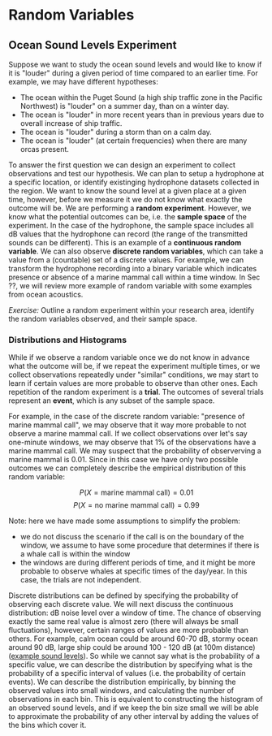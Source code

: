 # Random Variables

## Ocean Sound Levels Experiment

Suppose we want to study the ocean sound levels and would like to know if it is "louder" during a given period of time compared to an earlier time. For example, we may have different hypotheses:
* The ocean within the Puget Sound (a high ship traffic zone in the Pacific Northwest) is "louder" on a summer day, than on a winter day.
* The ocean is "louder" in more recent years than in previous years due to overall increase of ship traffic.
* The ocean is "louder" during a storm than on a calm day.
* The ocean is "louder" (at certain frequencies) when there are many orcas present. 

To answer the first question we can design an experiment to collect observations and test our hypothesis. We can plan to setup a hydrophone at a specific location, or identify existinging hydrophone datasets collected in the region. We want to know the sound level at a given place at a given time, however, before we measure it we do not know what exactly the outcome will be. We are performing a **random experiment**.  However, we know what the potential outcomes can be, i.e. the **sample space** of the experiment. In the case of the hydrophone, the sample space includes all dB values that the hydrophone can record (the range of the transmitted sounds can be different). This is an example of a **continuous random variable**. We can also observe **discrete random variables**, which can take a value from a (countable) set of a discrete values. For example, we can transform the hydrophone recording into a binary variable which indicates presence or absence of a marine mammal call within a time window. In Sec ??, we will review more example of random variable with some examples from ocean acoustics.

*Exercise:* Outline a random experiment within your research area, identify the random variables observed, and their sample space.

### Distributions and Histograms

While if we observe a random variable once we do not know in advance what the outcome will be, if we repeat the experiment multiple times, or we collect observations repeatedly under "similar" conditions, we may start to learn if certain values are more probable to observe than other ones. Each repetition of the random experiment is a **trial**. The outcomes of several trials represent an **event**, which is any subset of the sample space. 

For example, in the case of the discrete random variable: "presence of marine mammal call", we may observe that it way more probable to not observe a marine mammal call. If we collect observations over let's say one-minute windows, we may observe that 1% of the observations have a marine mammal call. We may suspect that the probability of observerving a marine mammal is 0.01. Since in this case we have only two possible outcomes we can completely describe the empirical distribution of this random variable:

$$P(X=\textrm{marine mammal call}) = 0.01$$
$$P(X=\textrm{no marine mammal call}) = 0.99$$

Note: here we have made some assumptions to simplify the problem:

* we do not discuss the scenario if the call is on the boundary of the window, we assume to have some procedure that determines if there is a whale call is within the window
* the windows are during different periods of time, and it might be more probable to observe whales at specific times of the day/year. In this case, the trials are not independent. 


Discrete distributions can be defined by specifying the probability of observing each discrete value. We will next discuss the continuous distribution: dB noise level over a window of time. The chance of observing exactly the same real value is almost zero (there will always be small fluctuations), however, certain ranges of values are more probable than others. For example, calm ocean could be around 60-70 dB, stormy ocean around 90 dB, large ship could be around 100 - 120 dB (at 100m distance) ([example sound levels](https://www.arc.id.au/SoundLevels.html)). So while we cannot say what is the probability of a specific value, we can describe the distribution by specifying what is the probability of a specific interval of values (i.e. the probability of certain events). We can describe the distribution empirically, by binning the observed values into small windows, and calculating the number of observations in each bin. This is equivalent to constructing the histogram of an observed sound levels, and if we keep the bin size small we will be able to approximate the probability of any other interval by adding the values of the bins which cover it.  










